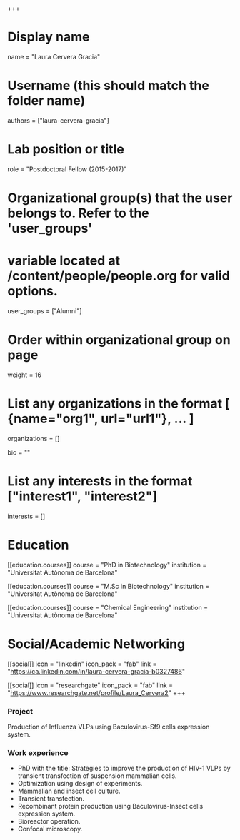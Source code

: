 +++
# Display name
name = "Laura Cervera Gracia"

# Username (this should match the folder name)
authors = ["laura-cervera-gracia"]

# Lab position or title
role = "Postdoctoral Fellow (2015-2017)"

# Organizational group(s) that the user belongs to. Refer to the 'user_groups'
# variable located at /content/people/people.org for valid options.
user_groups = ["Alumni"]

# Order within organizational group on page
weight = 16

# List any organizations in the format [ {name="org1", url="url1"}, ... ]
organizations = []

bio = ""

# List any interests in the format ["interest1", "interest2"]
interests = []

# Education
[[education.courses]]
  course = "PhD in Biotechnology"
  institution = "Universitat Autònoma de Barcelona"

[[education.courses]]
  course = "M.Sc in Biotechnology"
  institution = "Universitat Autònoma de Barcelona"

[[education.courses]]
  course = "Chemical Engineering"
  institution = "Universitat Autònoma de Barcelona"

# Social/Academic Networking
[[social]]
  icon = "linkedin"
  icon_pack = "fab"
  link = "https://ca.linkedin.com/in/laura-cervera-gracia-b0327486"

[[social]]
  icon = "researchgate"
  icon_pack = "fab"
  link = "https://www.researchgate.net/profile/Laura_Cervera2"
+++

### Project
Production of Influenza VLPs using Baculovirus-Sf9 cells expression system.

### Work experience
- PhD with the title: Strategies to improve the production of HIV-1 VLPs by
  transient transfection of suspension mammalian cells.
- Optimization using design of experiments.
- Mammalian and insect cell culture.
- Transient transfection.
- Recombinant protein production using Baculovirus-Insect cells expression
  system.
- Bioreactor operation.
- Confocal microscopy.
